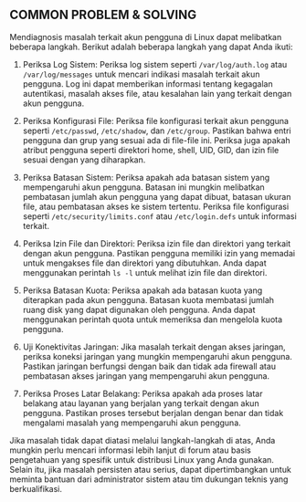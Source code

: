 ## COMMON PROBLEM & SOLVING

Mendiagnosis masalah terkait akun pengguna di Linux dapat melibatkan beberapa langkah. Berikut adalah beberapa langkah yang dapat Anda ikuti:

1. Periksa Log Sistem: Periksa log sistem seperti `/var/log/auth.log` atau `/var/log/messages` untuk mencari indikasi masalah terkait akun pengguna. Log ini dapat memberikan informasi tentang kegagalan autentikasi, masalah akses file, atau kesalahan lain yang terkait dengan akun pengguna.

2. Periksa Konfigurasi File: Periksa file konfigurasi terkait akun pengguna seperti `/etc/passwd`, `/etc/shadow`, dan `/etc/group`. Pastikan bahwa entri pengguna dan grup yang sesuai ada di file-file ini. Periksa juga apakah atribut pengguna seperti direktori home, shell, UID, GID, dan izin file sesuai dengan yang diharapkan.

3. Periksa Batasan Sistem: Periksa apakah ada batasan sistem yang mempengaruhi akun pengguna. Batasan ini mungkin melibatkan pembatasan jumlah akun pengguna yang dapat dibuat, batasan ukuran file, atau pembatasan akses ke sistem tertentu. Periksa file konfigurasi seperti `/etc/security/limits.conf` atau `/etc/login.defs` untuk informasi terkait.

4. Periksa Izin File dan Direktori: Periksa izin file dan direktori yang terkait dengan akun pengguna. Pastikan pengguna memiliki izin yang memadai untuk mengakses file dan direktori yang dibutuhkan. Anda dapat menggunakan perintah `ls -l` untuk melihat izin file dan direktori.

5. Periksa Batasan Kuota: Periksa apakah ada batasan kuota yang diterapkan pada akun pengguna. Batasan kuota membatasi jumlah ruang disk yang dapat digunakan oleh pengguna. Anda dapat menggunakan perintah quota untuk memeriksa dan mengelola kuota pengguna.

6. Uji Konektivitas Jaringan: Jika masalah terkait dengan akses jaringan, periksa koneksi jaringan yang mungkin mempengaruhi akun pengguna. Pastikan jaringan berfungsi dengan baik dan tidak ada firewall atau pembatasan akses jaringan yang mempengaruhi akun pengguna.

7. Periksa Proses Latar Belakang: Periksa apakah ada proses latar belakang atau layanan yang berjalan yang terkait dengan akun pengguna. Pastikan proses tersebut berjalan dengan benar dan tidak mengalami masalah yang mempengaruhi akun pengguna.

Jika masalah tidak dapat diatasi melalui langkah-langkah di atas, Anda mungkin perlu mencari informasi lebih lanjut di forum atau basis pengetahuan yang spesifik untuk distribusi Linux yang Anda gunakan. Selain itu, jika masalah persisten atau serius, dapat dipertimbangkan untuk meminta bantuan dari administrator sistem atau tim dukungan teknis yang berkualifikasi.
